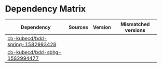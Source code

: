 # Dependency Matrix

Dependency | Sources | Version | Mismatched versions
---------- | ------- | ------- | -------------------
[cb-kubecd/bdd-spring-1582993428](https://github.com/cb-kubecd/bdd-spring-1582993428.git) |  | []() | 
[cb-kubecd/bdd-sbhg-1582994477](https://github.com/cb-kubecd/bdd-sbhg-1582994477.git) |  | []() | 
